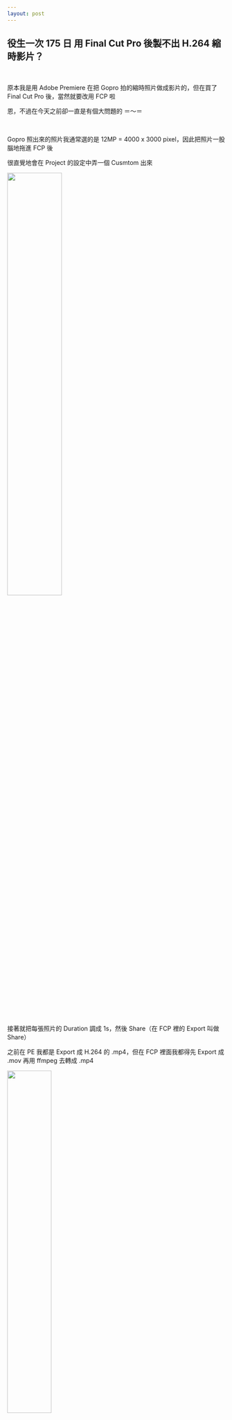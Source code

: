 ```yaml
---
layout: post
---
```


役生一次 175 日 用 Final Cut Pro 後製不出 H.264 縮時影片？
---

<br>

原本我是用 Adobe Premiere 在把 Gopro 拍的縮時照片做成影片的，但在買了 Final Cut Pro 後，當然就要改用 FCP 啦

恩，不過在今天之前卻一直是有個大問題的 ＝～＝

<br>

Gopro 照出來的照片我通常選的是 12MP = 4000 x 3000 pixel，因此把照片一股腦地拖進 FCP 後

很直覺地會在 Project 的設定中弄一個 Cusmtom 出來

<img src="{{site.url}}/img/2015-05-13/setting.jpg" width="50%">

接著就把每張照片的 Duration 調成 1s，然後 Share（在 FCP 裡的 Export 叫做 Share）

之前在 PE 我都是 Export 成 H.264 的 .mp4，但在 FCP 裡面我都得先 Export 成 .mov 再用 ffmpeg 去轉成 .mp4

<img src="{{site.url}}/img/2015-05-13/h264.png" width="45%">

恩，到這邊好像都一切順利，然後按下 Next

<img src="{{site.url}}/img/2015-05-13/fail.jpg" width="35%">

... ＝＿＿＿＿＿＿＿＿＿＿＿＿＿＿＿＿＿＝

去查 error code 根本查不到什麼東西，也找不到一樣遇到這種問題的人，嘗試了一陣子覺得無解後，只好改用 Source - Apple ProRes 422 來 Export

<img src="{{site.url}}/img/2015-05-13/prores422.png" width="45%">

但這樣檔案就變得崩潰大呀 Ｑ＿＿＿＿＿＿＿＿＿Ｑ

<br>

## 終於，直到今天，正當我心血來潮地(其實是終於想到了)把蘭嶼的影片拿出來整理時

意外發現，原來只要改改 Project 的 Setting

<img src="{{site.url}}/img/2015-05-13/success.jpg" width="40%">

就可以成功 Export 囉（暈）

原來 H.264 還需要特定的 Resolution 才能 Encode 呀...

<br>

## 後記

以這部蘭嶼的夕陽縮時來看，22 秒影片，用 ProRes 做 Codec 出來是 2.13 GB，用 H.264 的只有 171.7 MB

差了快 13 倍... 慘 ＝＝＋

<iframe width="560" height="315" src='https://www.youtube.com/embed/yBYp1rHxT_Q' frameborder='0' allowfullscreen></iframe>

<br>

## 後記的後記

在嘗試解決問題的過程中，我還曾尋求 ffmpeg 的幫助

結果雖然沒啥用，但卻也意外發現，原來 Codec 和 Container 似乎是兩回事呀！

ProRes 和 H.264 都屬於 Codec，.mov 和 .mp4 則屬於 Container

也就是說，不管你是用 ProRes 還是 H.264 做 Codec，都是可以輸出 .mov 或 .mp4，而不是像我原本以為 H.264 就只能輸出 .mp4 這樣的

啊～～ 不過 Codec 背後的原理我還是一點都不懂呀（倒）

而且這又讓人想起了當年數電實驗那崩潰的錄音機實驗（茶）

<br>

## 後記的後記的後記

現在想想，其實當初我在 Premiere 裡面做縮時的時候是把 Preset 做成 4k 而不是 4000 x 3000 的呀...

真不曉得換到 FCP 後自己幹嘛雞猴衝康自己 :p

<br>
